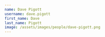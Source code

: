 ```yaml
---
name: Dave Pigott
username: dave.pigott
first_name: Dave
last_name: Pigott
image: /assets/images/people/dave-pigott.png
---
```

